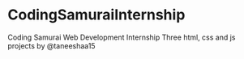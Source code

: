 # CodingSamuraiInternship
Coding Samurai Web Development Internship
Three html, css and js projects by @taneeshaa15
